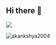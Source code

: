 ## Hi there 👋

<!--
**Akankshya2004/Akankshya2004** is a ✨ _special_ ✨ repository because its `README.md` (this file) appears on your GitHub profile.

Here are some ideas to get you started:

- 🔭 I’m currently working on ...
- 🌱 I’m currently learning ...
- 👯 I’m looking to collaborate on ...
- 🤔 I’m looking for help with ...
- 💬 Ask me about ...
- 📫 How to reach me: ...
- 😄 Pronouns: ...
- ⚡ Fun fact: ...
-->



<img align="center" src="https://github-readme-stats-akankshyas-projects.vercel.app/api/pin/?username=akankshya2004&repo=github-readme-stats&theme=buefy" />





<p><img align="center" src="https://github-readme-streak-stats.herokuapp.com/?user=akankshya2004&" alt="akankshya2004" /></p>






